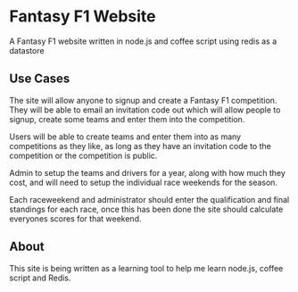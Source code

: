 # Fantasy F1 Website

A Fantasy F1 website written in node.js and coffee script using redis as a datastore

## Use Cases

The site will allow anyone to signup and create a Fantasy F1 competition. They will be able to email an invitation code out which will allow people to signup, create some teams and enter them into the competition.

Users will be able to create teams and enter them into as many competitions as they like, as long as they have an invitation code to the competition or the competition is public.

Admin to setup the teams and drivers for a year, along with how much they cost, and will need to setup the individual race weekends for the season.

Each raceweekend and administrator should enter the qualification and final standings for each race, once this has been done the site should calculate everyones scores for that weekend.

## About

This site is being written as a learning tool to help me learn node.js, coffee script and Redis.